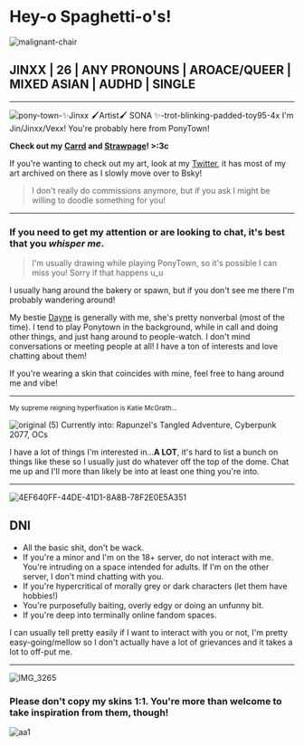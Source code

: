 # Hey-o Spaghetti-o's!
![malignant-chair](https://github.com/user-attachments/assets/ff622300-cb55-4797-ae1e-fb3805d4519d)

## JINXX | 26 | ANY PRONOUNS | AROACE/QUEER | MIXED ASIAN | AUDHD | SINGLE
----------

![pony-town-✨Jinxx 🖌Artist🖌  SONA ✨-trot-blinking-padded-toy95-4x](https://github.com/user-attachments/assets/414c2b9c-84d7-4c31-a435-4f89b3ade497) I'm Jin/Jinxx/Vexx! You're probably here from PonyTown!

**Check out my [Carrd](https://jinxxedvexxpony.carrd.co/) and [Strawpage](https://jinxxedvexxponytown.straw.page/)! >:3c**

If you're wanting to check out my art, look at my [Twitter](https://x.com/Jinxxed_Vexx), it has most of my art archived on there as I slowly move over to Bsky!
> I don't really do commissions anymore, but if you ask I might be willing to doodle something for you!

----------

### If you need to get my attention or are looking to chat, it's best that you ***whisper me***. 
> I'm usually drawing while playing PonyTown, so it's possible I can miss you! Sorry if that happens u_u

I usually hang around the bakery or spawn, but if you don't see me there I'm probably wandering around!

My bestie [Dayne](https://x.com/DiscussingFilm/status/1898853848405418366) is generally with me, she's pretty nonverbal (most of the time). I tend to play Ponytown in the background, while in call and doing other things, and just hang around to people-watch. I don't mind conversations or meeting people at all! I have a ton of interests and love chatting about them! 

If you're wearing a skin that coincides with mine, feel free to hang around me and vibe!

--------

<sub> My supreme reigning hyperfixation is Katie McGrath...</sub>

![original (5)](https://github.com/user-attachments/assets/0a15b02a-7d0f-4a53-9d6f-719113ce02a5) 
Currently into: Rapunzel's Tangled Adventure, Cyberpunk 2077, OCs

I have a lot of things I'm interested in...**A LOT**, it's hard to list a bunch on things like these so I usually just do whatever off the top of the dome. Chat me up and I'll more than likely be into at least one thing you're into.


--------

![4EF640FF-44DE-41D1-8A8B-78F2E0E5A351](https://github.com/user-attachments/assets/7b7ae838-c9ce-4e66-9cbe-115d6e3f1894)

## DNI
- All the basic shit, don't be wack.
- If you're a minor and I'm on the 18+ server, do not interact with me. You're intruding on a space intended for adults. If I'm on the other server, I don't mind chatting with you.
- If you're hypercritical of morally grey or dark characters (let them have hobbies!)
- You're purposefully baiting, overly edgy or doing an unfunny bit.
- If you're deep into terminally online fandom spaces.

I can usually tell pretty easily if I want to interact with you or not, I'm pretty easy-going/mellow so I don't actually have a lot of grievances and it takes a lot to off-put me.

---------
![IMG_3265](https://github.com/user-attachments/assets/338ea0e6-5d30-4461-af00-2acee8521b2d)

### Please don't copy my skins 1:1. You're more than welcome to take inspiration from them, though!

![aa1](https://github.com/user-attachments/assets/f59ae2ab-0b64-4b25-b2c7-efef3ddf4ee5)

<!---
JinxxedVexx/JinxxedVexx is a ✨ special ✨ repository because its `README.md` (this file) appears on your GitHub profile.
You can click the Preview link to take a look at your changes.
--->
